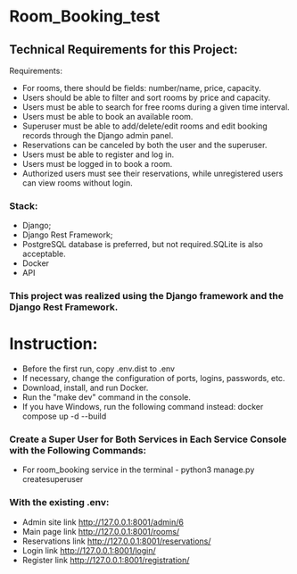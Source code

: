 # Room_Booking_test

## Technical Requirements for this Project:

Requirements:

* For rooms, there should be fields: number/name, price, capacity.
* Users should be able to filter and sort rooms by price and capacity.
* Users must be able to search for free rooms during a given time interval.
* Users must be able to book an available room.
* Superuser must be able to add/delete/edit rooms and edit booking records through the Django admin panel.
* Reservations can be canceled by both the user and the superuser.
* Users must be able to register and log in.
* Users must be logged in to book a room.
* Authorized users must see their reservations, while unregistered users can view rooms without login.

### Stack:

* Django;
* Django Rest Framework;
* PostgreSQL database is preferred, but not required.SQLite is also acceptable.
* Docker
* API

### This project was realized using the Django framework and the Django Rest Framework.

# Instruction:

* Before the first run, copy .env.dist to .env
* If necessary, change the configuration of ports, logins, passwords, etc.
* Download, install, and run Docker.
* Run the "make dev" command in the console.
* If you have Windows, run the following command instead: docker compose up -d --build

### Create a Super User for Both Services in Each Service Console with the Following Commands:

* For room_booking service in the terminal - python3 manage.py createsuperuser

### With the existing .env:

* Admin site link http://127.0.0.1:8001/admin/6
* Main page link http://127.0.0.1:8001/rooms/
* Reservations link http://127.0.0.1:8001/reservations/
* Login link http://127.0.0.1:8001/login/
* Register link http://127.0.0.1:8001/registration/

